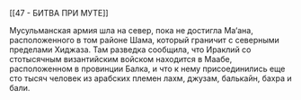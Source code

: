 [[47 - БИТВА ПРИ МУТЕ]]

Мусульманская армия шла на север, пока не достигла Ма‘ана, расположенного в том районе Шама, который граничит с северными пределами Хиджаза. Там разведка сообщила, что Ираклий со стотысячным византийским войском находится в Маабе, расположенном в провинции Балка, и что к нему присоединились еще сто тысяч человек из арабских племен лахм, джузам, балькайн, бахра и бали.

